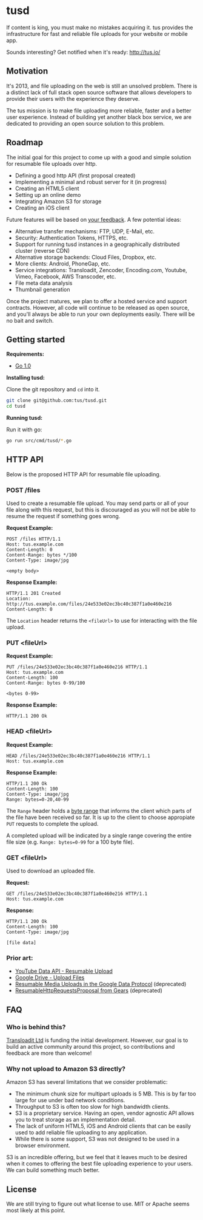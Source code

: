 # tusd

If content is king, you must make no mistakes acquiring it. tus provides the
infrastructure for fast and reliable file uploads for your website or mobile
app.

Sounds interesting? Get notified when it's ready: http://tus.io/

## Motivation

It's 2013, and file uploading on the web is still an unsolved problem. There is
a distinct lack of full stack open source software that allows developers to
provide their users with the experience they deserve.

The tus mission is to make file uploading more reliable, faster and a better
user experience. Instead of building yet another black box service, we are
dedicated to providing an open source solution to this problem.

## Roadmap

The initial goal for this project to come up with a good and simple solution
for resumable file uploads over http.

* Defining a good http API (first proposal created)
* Implementing a minimal and robust server for it (in progress)
* Creating an HTML5 client
* Setting up an online demo
* Integrating Amazon S3 for storage
* Creating an iOS client

Future features will be based on [your
feedback](https://github.com/tus/tusd/issues/new). A few potential ideas:

* Alternative transfer mechanisms: FTP, UDP, E-Mail, etc.
* Security: Authentication Tokens, HTTPS, etc.
* Support for running tusd instances in a geographically distributed cluster
  (reverse CDN)
* Alternative storage backends: Cloud Files, Dropbox, etc.
* More clients: Android, PhoneGap, etc.
* Service integrations: Transloadit, Zencoder, Encoding.com, Youtube, Vimeo, Facebook, AWS
  Transcoder, etc.
* File meta data analysis
* Thumbnail generation

Once the project matures, we plan to offer a hosted service and support
contracts. However, all code will continue to be released as open source, and
you'll always be able to run your own deployments easily. There will be no bait
and switch.


## Getting started

**Requirements:**

* [Go 1.0](http://golang.org/doc/install)

**Installing tusd:**

Clone the git repository and `cd` into it.

```bash
git clone git@github.com:tus/tusd.git
cd tusd
```

**Running tusd:**

Run it with go:

```bash
go run src/cmd/tusd/*.go
```

## HTTP API

Below is the proposed HTTP API for resumable file uploading.

### POST /files

Used to create a resumable file upload. You may send parts or all of your file
along with this request, but this is discouraged as you will not be able to
resume the request if something goes wrong.

**Request Example:**

```
POST /files HTTP/1.1
Host: tus.example.com
Content-Length: 0
Content-Range: bytes */100
Content-Type: image/jpg
```
```
<empty body>
```

**Response Example:**

```
HTTP/1.1 201 Created
Location: http://tus.example.com/files/24e533e02ec3bc40c387f1a0e460e216
Content-Length: 0
```

The `Location` header returns the `<fileUrl>` to use for interacting with the
file upload.

### PUT \<fileUrl\>

**Request Example:**

```
PUT /files/24e533e02ec3bc40c387f1a0e460e216 HTTP/1.1
Host: tus.example.com
Content-Length: 100
Content-Range: bytes 0-99/100
```
```
<bytes 0-99>
```

**Response Example:**
```
HTTP/1.1 200 Ok
```

### HEAD \<fileUrl\>

**Request Example:**

```
HEAD /files/24e533e02ec3bc40c387f1a0e460e216 HTTP/1.1
Host: tus.example.com
```

**Response Example:**
```
HTTP/1.1 200 Ok
Content-Length: 100
Content-Type: image/jpg
Range: bytes=0-20,40-99
```

The `Range` header holds a [byte
range](http://www.w3.org/Protocols/rfc2616/rfc2616-sec14.html#sec14.35.1) that
informs the client which parts of the file have been received so far. It is
up to the client to choose appropiate `PUT` requests to complete the upload.

A completed upload will be indicated by a single range covering the entire file
size (e.g. `Range: bytes=0-99` for a 100 byte file).

### GET \<fileUrl\>

Used to download an uploaded file.

**Request:**

```
GET /files/24e533e02ec3bc40c387f1a0e460e216 HTTP/1.1
Host: tus.example.com
```

**Response:**

```
HTTP/1.1 200 Ok
Content-Length: 100
Content-Type: image/jpg
```
```
[file data]
```

### Prior art:

* [YouTube Data API - Resumable Upload](https://developers.google.com/youtube/v3/guides/using_resumable_upload_protocol)
* [Google Drive - Upload Files](https://developers.google.com/drive/manage-uploads)
* [Resumable Media Uploads in the Google Data Protocol](https://developers.google.com/gdata/docs/resumable_upload) (deprecated)
* [ResumableHttpRequestsProposal from Gears](http://code.google.com/p/gears/wiki/ResumableHttpRequestsProposal) (deprecated)

## FAQ

### Who is behind this?

[Transloadit Ltd](http://transloadit.com/) is funding the initial development.
However, our goal is to build an active community around this project, so
contributions and feedback are more than welcome!

### Why not upload to Amazon S3 directly?

Amazon S3 has several limitations that we consider problematic:

* The minimum chunk size for multipart uploads is 5 MB. This is by far too
  large for use under bad network conditions.
* Throughput to S3 is often too slow for high bandwidth clients.
* S3 is a proprietary service. Having an open, vendor agnostic API allows
  you to treat storage as an implementation detail.
* The lack of uniform HTML5, iOS and Android clients that can be easily used
  to add reliable file uploading to any application.
* While there is some support, S3 was not designed to be used in a browser
  environment.

S3 is an incredible offering, but we feel that it leaves much to be desired
when it comes to offering the best file uploading experience to your users. We
can build something much better.

## License

We are still trying to figure out what license to use. MIT or Apache seems most
likely at this point.
